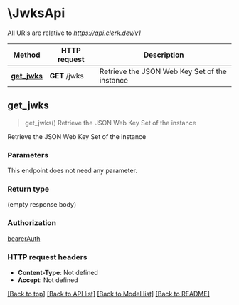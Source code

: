 # \JwksApi

All URIs are relative to *https://api.clerk.dev/v1*

Method | HTTP request | Description
------------- | ------------- | -------------
[**get_jwks**](JwksApi.md#get_jwks) | **GET** /jwks | Retrieve the JSON Web Key Set of the instance



## get_jwks

> get_jwks()
Retrieve the JSON Web Key Set of the instance

Retrieve the JSON Web Key Set of the instance

### Parameters

This endpoint does not need any parameter.

### Return type

 (empty response body)

### Authorization

[bearerAuth](../README.md#bearerAuth)

### HTTP request headers

- **Content-Type**: Not defined
- **Accept**: Not defined

[[Back to top]](#) [[Back to API list]](../README.md#documentation-for-api-endpoints) [[Back to Model list]](../README.md#documentation-for-models) [[Back to README]](../README.md)

